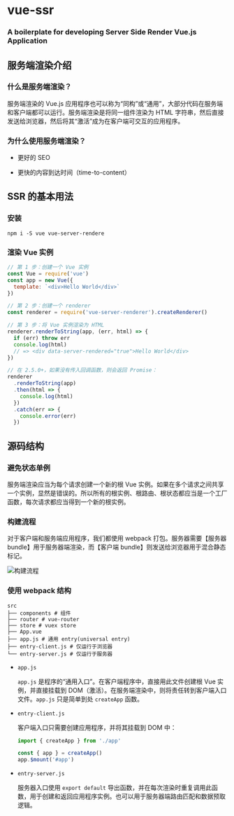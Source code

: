 # vue-ssr

### A boilerplate for developing Server Side Render Vue.js Application

## 服务端渲染介绍

### 什么是服务端渲染？

服务端渲染的 Vue.js 应用程序也可以称为“同构”或“通用”，大部分代码在服务端和客户端都可以运行。服务端渲染是将同一组件渲染为 HTML 字符串，然后直接发送给浏览器，然后将其“激活”成为在客户端可交互的应用程序。

### 为什么使用服务端渲染？

- 更好的 SEO

- 更快的内容到达时间（time-to-content）

## SSR 的基本用法

### 安装

```shell
npm i -S vue vue-server-rendere
```

### 渲染 Vue 实例

```JavaScript
// 第 1 步：创建一个 Vue 实例
const Vue = require('vue')
const app = new Vue({
  template: `<div>Hello World</div>`
})

// 第 2 步：创建一个 renderer
const renderer = require('vue-server-renderer').createRenderer()

// 第 3 步：将 Vue 实例渲染为 HTML
renderer.renderToString(app, (err, html) => {
  if (err) throw err
  console.log(html)
  // => <div data-server-rendered="true">Hello World</div>
})

// 在 2.5.0+，如果没有传入回调函数，则会返回 Promise：
renderer
  .renderToString(app)
  .then(html => {
    console.log(html)
  })
  .catch(err => {
    console.error(err)
  })
```

## 源码结构

### 避免状态单例

服务端渲染应当为每个请求创建一个新的根 Vue 实例。如果在多个请求之间共享一个实例，显然是错误的。所以所有的根实例、根路由、根状态都应当是一个工厂函数，每次请求都应当得到一个新的根实例。

### 构建流程

对于客户端和服务端应用程序，我们都使用 webpack 打包。服务器需要【服务器 bundle】用于服务器端渲染，而【客户端 bundle】则发送给浏览器用于混合静态标记。

![构建流程](https://cloud.githubusercontent.com/assets/499550/17607895/786a415a-5fee-11e6-9c11-45a2cfdf085c.png)

### 使用 webpack 结构

```shell
src
├── components # 组件
├── router # vue-router
├── store # vuex store
├── App.vue
├── app.js # 通用 entry(universal entry)
├── entry-client.js # 仅运行于浏览器
└── entry-server.js # 仅运行于服务器
```

- `app.js`

  `app.js` 是程序的“通用入口”。在客户端程序中，直接用此文件创建根 Vue 实例，并直接挂载到 DOM（激活）。在服务端渲染中，则将责任转到客户端入口文件。`app.js` 只是简单到处 `createApp` 函数。

- `entry-client.js`

  客户端入口只需要创建应用程序，并将其挂载到 DOM 中：

  ```JavaScript
  import { createApp } from './app'

  const { app } = createApp()
  app.$mount('#app')
  ```

- `entry-server.js`

  服务器入口使用 `export default` 导出函数，并在每次渲染时重复调用此函数，用于创建和返回应用程序实例。也可以用于服务器端路由匹配和数据预取逻辑。
